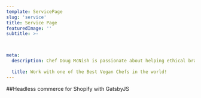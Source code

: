 ```yaml
---
template: ServicePage
slug: 'service'
title: Service Page
featuredImage: ''
subtitle: >-
  


meta:
  description: Chef Doug McNish is passionate about helping ethical brands and plant based businesses show the world how amazing vegan food and an ethical lifestyle can be. 
    
  title: Work with one of the Best Vegan Chefs in the world!
---
```



##Headless commerce for Shopify with GatsbyJS


